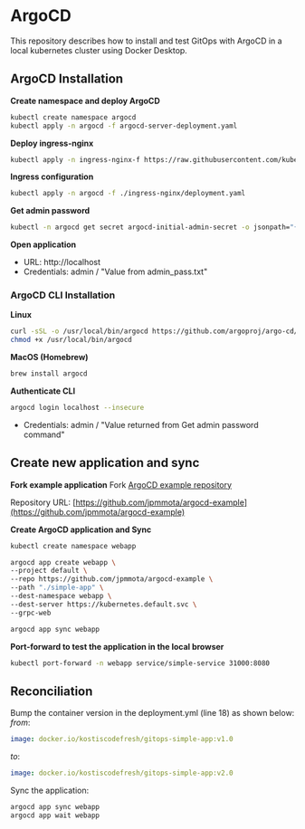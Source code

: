 # ArgoCD

This repository describes how to install and test GitOps with ArgoCD in a local kubernetes cluster using Docker Desktop.

## ArgoCD Installation
**Create namespace and deploy ArgoCD**
```sh
kubectl create namespace argocd
kubectl apply -n argocd -f argocd-server-deployment.yaml
```
**Deploy ingress-nginx**
```sh
kubectl apply -n ingress-nginx-f https://raw.githubusercontent.com/kubernetes/ingress-nginx/controller-v1.5.1/deploy/static/provider/cloud/deploy.yaml
```

**Ingress configuration**
```sh
kubectl apply -n argocd -f ./ingress-nginx/deployment.yaml
```

**Get admin password**
```sh
kubectl -n argocd get secret argocd-initial-admin-secret -o jsonpath="{.data.password}" | base64 -d > admin_pass.txt
```

**Open application**
- URL: http://localhost
- Credentials: admin / "Value from admin_pass.txt"

### ArgoCD CLI Installation
**Linux**
```sh
curl -sSL -o /usr/local/bin/argocd https://github.com/argoproj/argo-cd/releases/download/v2.1.5/argocd-linux-amd64
chmod +x /usr/local/bin/argocd
```

**MacOS (Homebrew)**
```sh
brew install argocd
```

**Authenticate CLI**
```sh
argocd login localhost --insecure
```
- Credentials: admin / "Value returned from Get admin password command"

## Create new application and sync

**Fork example application**
Fork [ArgoCD example repository](https://github.com/codefresh-contrib/gitops-certification-examples/tree/main/simple-app)

Repository URL:
[https://github.com/jpmmota/argocd-example](https://github.com/jpmmota/argocd-example)


**Create ArgoCD application and Sync**
```sh
kubectl create namespace webapp

argocd app create webapp \
--project default \
--repo https://github.com/jpmmota/argocd-example \
--path "./simple-app" \
--dest-namespace webapp \
--dest-server https://kubernetes.default.svc \
--grpc-web

argocd app sync webapp
```

**Port-forward to test the application in the local browser**
```sh
kubectl port-forward -n webapp service/simple-service 31000:8080
```

## Reconciliation

Bump the container version in the deployment.yml (line 18) as shown below:
*from*:
```yaml
image: docker.io/kostiscodefresh/gitops-simple-app:v1.0
```

*to*:
```yaml
image: docker.io/kostiscodefresh/gitops-simple-app:v2.0
```

Sync the application:
```sh
argocd app sync webapp
argocd app wait webapp
````
